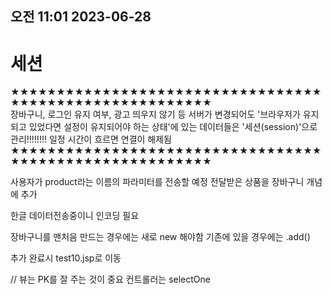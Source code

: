 ## 오전 11:01 2023-06-28

# 세션

★★★★★★★★★★★★★★★★★★★★★★★★★★★★★★★★★★★★★★★★★★★★★★★★★★★★★★★★<br>
장바구니, 로그인 유지 여부, 광고 띄우지 않기 등 
서버가 변경되어도 '브라우저가 유지되고 있었다면 설정이 유지되어야 하는 상태'에 있는 데이터들은
'세션(session)'으로 관리!!!!!!!!
일정 시간이 흐르면 연결이 해제됨
★★★★★★★★★★★★★★★★★★★★★★★★★★★★★★★★★★★★★★★★★★★★★★★★★★★★★★★★<br>


사용자가 product라는 이름의 파라미터를 전송할 예정
전달받은 상품을 장바구니 개념에 추가
	
한글 데이터전송중이니 인코딩 필요
	
장바구니를 맨처음 만드는 경우에는 새로 new 해야함
기존에 있을 경우에는 .add()
	
추가 완료시 test10.jsp로 이동


//
뷰는 PK를 잘 주는 것이 중요
컨트롤러는 selectOne
